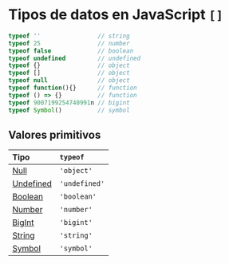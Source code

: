 # Tipos de datos en JavaScript `[]`

```js
typeof ''                // string
typeof 25                // number
typeof false             // boolean
typeof undefined         // undefined
typeof {}                // object
typeof []                // object
typeof null              // object
typeof function(){}      // function
typeof () => {}          // function
typeof 9007199254740991n // bigint
typeof Symbol()          // symbol
```

## Valores primitivos

| Tipo                          | `typeof`      |
| :---------------------------- | :------------ |
| [Null]('../../README.md')     | `'object'`    |
| [Undefined]('../../README.md) | `'undefined'` |
| [Boolean]('../../README.md)   | `'boolean'`   |
| [Number]('../../README.md)    | `'number'`    |
| [BigInt]('../../README.md)    | `'bigint'`    |
| [String]('../../README.md)    | `'string'`    |
| [Symbol]('../../README.md)    | `'symbol'`    |
